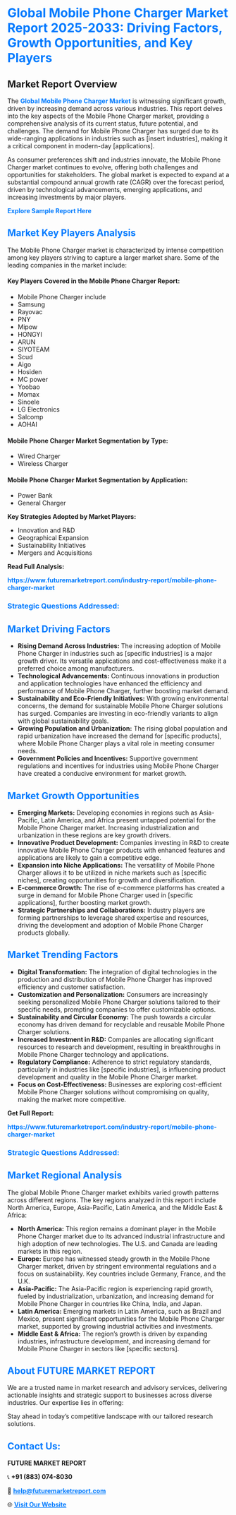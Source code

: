 <h1 style="color: #007BFF;">Global Mobile Phone Charger Market Report 2025-2033: Driving Factors, Growth Opportunities, and Key Players</h1>

<section id="overview">
<h2>Market Report Overview</h2>
<p>The <a href="https://www.futuremarketreport.com/industry-report/mobile-phone-charger-market" style="color: #007BFF; text-decoration: none;"><strong>Global Mobile Phone Charger Market</strong></a> is witnessing significant growth, driven by increasing demand across various industries. This report delves into the key aspects of the Mobile Phone Charger market, providing a comprehensive analysis of its current status, future potential, and challenges. The demand for Mobile Phone Charger has surged due to its wide-ranging applications in industries such as [insert industries], making it a critical component in modern-day [applications].</p>
<p>As consumer preferences shift and industries innovate, the Mobile Phone Charger market continues to evolve, offering both challenges and opportunities for stakeholders. The global market is expected to expand at a substantial compound annual growth rate (CAGR) over the forecast period, driven by technological advancements, emerging applications, and increasing investments by major players.</p>
</section>

<section id="overview">
<p><a href="https://www.futuremarketreport.com/request-sample/reportId=101612" style="color: #007BFF; text-decoration: none;"><strong>Explore Sample Report Here</strong></a></p>
</section>

<section id="key-players">
<h2 style="color: #007BFF;">Market Key Players Analysis</h2>
<p>The Mobile Phone Charger market is characterized by intense competition among key players striving to capture a larger market share. Some of the leading companies in the market include:</p>
<h4>Key Players Covered in the Mobile Phone Charger Report:</h4>
<ul><li>Mobile Phone Charger include</li><li>Samsung</li><li>Rayovac</li><li>PNY</li><li>Mipow</li><li>HONGYI</li><li>ARUN</li><li>SIYOTEAM</li><li>Scud</li><li>Aigo</li><li>Hosiden</li><li>MC power</li><li>Yoobao</li><li>Momax</li><li>Sinoele</li><li>LG Electronics</li><li>Salcomp</li><li>AOHAI</li></ul>
<h4>Mobile Phone Charger Market Segmentation by Type:</h4>
<ul><li>Wired Charger</li><li>Wireless Charger</li></ul>

<h4>Mobile Phone Charger Market Segmentation by Application:</h4>
<ul><li>Power Bank</li><li>General Charger</li></ul>
<p><strong>Key Strategies Adopted by Market Players:</strong></p>
<ul>
<li>Innovation and R&D</li>
<li>Geographical Expansion</li>
<li>Sustainability Initiatives</li>
<li>Mergers and Acquisitions</li>
</ul>
</section>

<section>
<p><strong>Read Full Analysis: </strong></p><a href="https://www.futuremarketreport.com/industry-report/mobile-phone-charger-market" style="color: #007BFF; text-decoration: none;"><strong>https://www.futuremarketreport.com/industry-report/mobile-phone-charger-market</strong></a>
<h3 style="color: #007BFF;">Strategic Questions Addressed:</h3>
</section>

<section id="driving-factors">
<h2 style="color: #007BFF;">Market Driving Factors</h2>
<ul>
<li><strong>Rising Demand Across Industries:</strong> The increasing adoption of Mobile Phone Charger in industries such as [specific industries] is a major growth driver. Its versatile applications and cost-effectiveness make it a preferred choice among manufacturers.</li>
<li><strong>Technological Advancements:</strong> Continuous innovations in production and application technologies have enhanced the efficiency and performance of Mobile Phone Charger, further boosting market demand.</li>
<li><strong>Sustainability and Eco-Friendly Initiatives:</strong> With growing environmental concerns, the demand for sustainable Mobile Phone Charger solutions has surged. Companies are investing in eco-friendly variants to align with global sustainability goals.</li>
<li><strong>Growing Population and Urbanization:</strong> The rising global population and rapid urbanization have increased the demand for [specific products], where Mobile Phone Charger plays a vital role in meeting consumer needs.</li>
<li><strong>Government Policies and Incentives:</strong> Supportive government regulations and incentives for industries using Mobile Phone Charger have created a conducive environment for market growth.</li>
</ul>
</section>

<section id="growth-opportunities">
<h2 style="color: #007BFF;">Market Growth Opportunities</h2>
<ul>
<li><strong>Emerging Markets:</strong> Developing economies in regions such as Asia-Pacific, Latin America, and Africa present untapped potential for the Mobile Phone Charger market. Increasing industrialization and urbanization in these regions are key growth drivers.</li>
<li><strong>Innovative Product Development:</strong> Companies investing in R&D to create innovative Mobile Phone Charger products with enhanced features and applications are likely to gain a competitive edge.</li>
<li><strong>Expansion into Niche Applications:</strong> The versatility of Mobile Phone Charger allows it to be utilized in niche markets such as [specific niches], creating opportunities for growth and diversification.</li>
<li><strong>E-commerce Growth:</strong> The rise of e-commerce platforms has created a surge in demand for Mobile Phone Charger used in [specific applications], further boosting market growth.</li>
<li><strong>Strategic Partnerships and Collaborations:</strong> Industry players are forming partnerships to leverage shared expertise and resources, driving the development and adoption of Mobile Phone Charger products globally.</li>
</ul>
</section>

<section id="trending-factors">
<h2 style="color: #007BFF;">Market Trending Factors</h2>
<ul>
<li><strong>Digital Transformation:</strong> The integration of digital technologies in the production and distribution of Mobile Phone Charger has improved efficiency and customer satisfaction.</li>
<li><strong>Customization and Personalization:</strong> Consumers are increasingly seeking personalized Mobile Phone Charger solutions tailored to their specific needs, prompting companies to offer customizable options.</li>
<li><strong>Sustainability and Circular Economy:</strong> The push towards a circular economy has driven demand for recyclable and reusable Mobile Phone Charger solutions.</li>
<li><strong>Increased Investment in R&D:</strong> Companies are allocating significant resources to research and development, resulting in breakthroughs in Mobile Phone Charger technology and applications.</li>
<li><strong>Regulatory Compliance:</strong> Adherence to strict regulatory standards, particularly in industries like [specific industries], is influencing product development and quality in the Mobile Phone Charger market.</li>
<li><strong>Focus on Cost-Effectiveness:</strong> Businesses are exploring cost-efficient Mobile Phone Charger solutions without compromising on quality, making the market more competitive.</li>
</ul>
</section>

<section>
<p><strong>Get Full Report: </strong></p><a href="https://www.futuremarketreport.com/industry-report/mobile-phone-charger-market" style="color: #007BFF; text-decoration: none;"><strong>https://www.futuremarketreport.com/industry-report/mobile-phone-charger-market</strong></a>
<h3 style="color: #007BFF;">Strategic Questions Addressed:</h3>
</section>


<section id="regional-analysis">
<h2 style="color: #007BFF;">Market Regional Analysis</h2>
<p>The global Mobile Phone Charger market exhibits varied growth patterns across different regions. The key regions analyzed in this report include North America, Europe, Asia-Pacific, Latin America, and the Middle East & Africa:</p>
<ul>
<li><strong>North America:</strong> This region remains a dominant player in the Mobile Phone Charger market due to its advanced industrial infrastructure and high adoption of new technologies. The U.S. and Canada are leading markets in this region.</li>
<li><strong>Europe:</strong> Europe has witnessed steady growth in the Mobile Phone Charger market, driven by stringent environmental regulations and a focus on sustainability. Key countries include Germany, France, and the U.K.</li>
<li><strong>Asia-Pacific:</strong> The Asia-Pacific region is experiencing rapid growth, fueled by industrialization, urbanization, and increasing demand for Mobile Phone Charger in countries like China, India, and Japan.</li>
<li><strong>Latin America:</strong> Emerging markets in Latin America, such as Brazil and Mexico, present significant opportunities for the Mobile Phone Charger market, supported by growing industrial activities and investments.</li>
<li><strong>Middle East & Africa:</strong> The region’s growth is driven by expanding industries, infrastructure development, and increasing demand for Mobile Phone Charger in sectors like [specific sectors].</li>
</ul>
</section>

<footer>
<h2 style="color: #007BFF;">About FUTURE MARKET REPORT</h2>
<p>We are a trusted name in market research and advisory services, delivering actionable insights and strategic support to businesses across diverse industries. Our expertise lies in offering:</p>

<p>Stay ahead in today’s competitive landscape with our tailored research solutions.</p>

<h2 style="color: #007BFF;">Contact Us:</h2>
<p><strong>FUTURE MARKET REPORT</strong></p>
<p>📞 <strong>+91 (883) 074-8030</strong></p>
<p>📧 <strong><a href="mailto:help@futuremarketreport.com" style="color: #007BFF;">help@futuremarketreport.com</a></strong></p>
<p>🌐 <strong><a href="https://www.futuremarketreport.com/" style="color: #007BFF;">Visit Our Website</a></strong></p>
</footer>